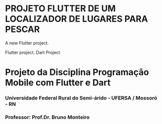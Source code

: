 # PROJETO FLUTTER DE UM LOCALIZADOR DE LUGARES PARA PESCAR 
A new Flutter project.

Flutter project.
Dart Project

# Projeto da Disciplina Programação Mobile com Flutter e Dart
### Universidade Federal Rural do Semi-árido - UFERSA / Mossoró - RN
### Professor: Prof.Dr. Bruno Monteiro
